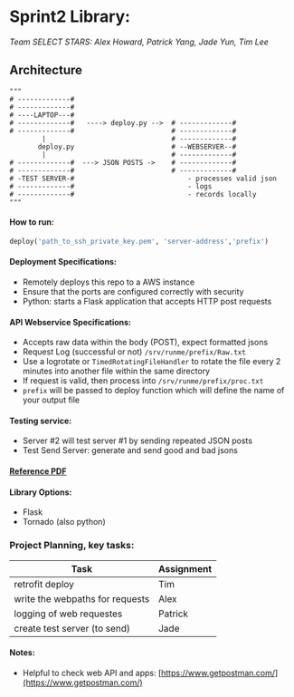 # Sprint2 Library: 

*Team SELECT STARS: Alex Howard, Patrick Yang, Jade Yun, Tim Lee*

## Architecture
```
"""
# -------------#
# -------------#
# ----LAPTOP---#
# -------------#   ----> deploy.py -->  # -------------#
# -------------#                        # -------------#
        |                               # -------------#
       deploy.py                        # --WEBSERVER--#
        |                               # -------------#
# -------------#  ---> JSON POSTS ->    # -------------#
# -------------#                        # -------------#
# -TEST SERVER-#                            - processes valid json
# -------------#                            - logs 
# -------------#                            - records locally
"""
```

#### How to run:
```python
deploy('path_to_ssh_private_key.pem', 'server-address','prefix')
```

#### Deployment Specifications:
- Remotely deploys this repo to a AWS instance
- Ensure that the ports are configured correctly with security
- Python: starts a Flask application that accepts HTTP post requests


#### API Webservice Specifications:
- Accepts raw data within the body (POST), expect formatted jsons
- Request Log (successful or not) `/srv/runme/prefix/Raw.txt`
- Use a logrotate or `TimedRotatingFileHandler` to rotate the file every 2 minutes into another file within the same directory
- If request is valid, then process into `/srv/runme/prefix/proc.txt`
- `prefix` will be passed to deploy function which will define the name of your output file


#### Testing service:
- Server #2 will test server #1 by sending repeated JSON posts
- Test Send Server: generate and send good and bad jsons 

#### [Reference PDF](Sprint2.pdf)

#### Library Options:
- Flask
- Tornado (also python)

### Project Planning, key tasks:

|Task | Assignment|
|-----------| ----|
|retrofit deploy| Tim|
|write the webpaths for requests| Alex|
|logging of web requestes| Patrick|
|create test server (to send)| Jade|


#### Notes:

- Helpful to check web API and apps: [https://www.getpostman.com/](https://www.getpostman.com/)